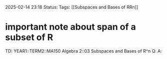 2025-02-14 23:18
Status: 
Tags: [[Subspaces and Bases of RRn]]
# important note about span of a subset of R

TD: YEAR1::TERM2::MA150 Algebra 2::03 Subspaces and Bases of R^n 
Q: 
A: 